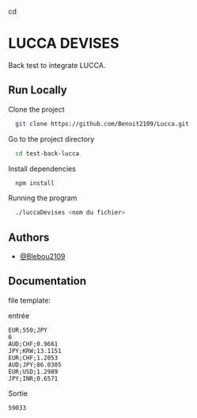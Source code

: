 cd 
# LUCCA DEVISES

Back test to integrate LUCCA.


## Run Locally

Clone the project

```bash
  git clone https://github.com/Benoit2109/Lucca.git
```

Go to the project directory

```bash
  cd test-back-lucca
```

Install dependencies

```bash
  npm install
```

Running the program

```bash
  ./luccaDevises <nom du fichier>
```  
## Authors

- [@Blebou2109](https://www.github.com/Blebou2109)

  
## Documentation

file template:

entrée
```
EUR;550;JPY
6 
AUD;CHF;0.9661 
JPY;KRW;13.1151 
EUR;CHF;1.2053 
AUD;JPY;86.0305 
EUR;USD;1.2989 
JPY;INR;0.6571
```

Sortie
```
59033
```

  